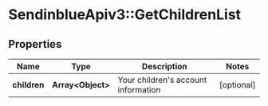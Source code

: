 # SendinblueApiv3::GetChildrenList

## Properties
Name | Type | Description | Notes
------------ | ------------- | ------------- | -------------
**children** | **Array&lt;Object&gt;** | Your children&#39;s account information | [optional] 


